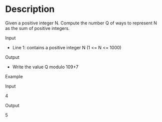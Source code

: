 # Description

Given a positive integer N. Compute the number Q of ways to represent N as the sum of positive integers.

Input

- Line 1: contains a positive integer N (1 <= N <= 1000)

Output

- Write the value Q modulo 109+7

Example

Input

4

Output

5